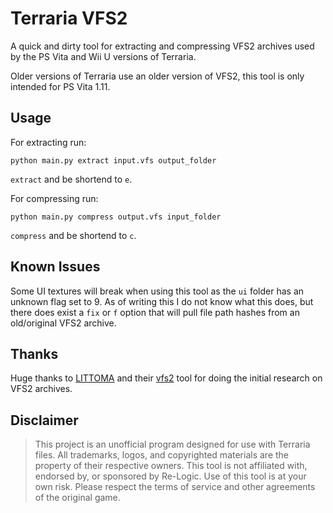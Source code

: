 # Terraria VFS2
A quick and dirty tool for extracting and compressing VFS2 archives used by the PS Vita and Wii U versions of Terraria.

Older versions of Terraria use an older version of VFS2, this tool is only intended for PS Vita 1.11.

## Usage
For extracting run:
```shell
python main.py extract input.vfs output_folder
```
`extract` and be shortend to `e`.

For compressing run:
```shell
python main.py compress output.vfs input_folder
```
`compress` and be shortend to `c`.

## Known Issues
Some UI textures will break when using this tool as the `ui` folder has an unknown flag set to 9. As of writing this I do not know what this does, but there does exist a `fix` or `f` option that will pull file path hashes from an old/original VFS2 archive.

## Thanks
Huge thanks to [LITTOMA](https://github.com/LITTOMA) and their [vfs2](https://github.com/LITTOMA/vfs2) tool for doing the initial research on VFS2 archives.

## Disclaimer
>This project is an unofficial program designed for use with Terraria files.
>All trademarks, logos, and copyrighted materials are the property of their respective owners.
>This tool is not affiliated with, endorsed by, or sponsored by Re-Logic.
>Use of this tool is at your own risk. Please respect the terms of service and other agreements of the original game.

